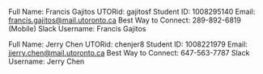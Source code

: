 Full Name: Francis Gajitos
UTORid: gajitosf
Student ID: 1008295140
Email: francis.gajitos@mail.utoronto.ca
Best Way to Connect: 289-892-6819 (Mobile)
Slack Username: Francis Gajitos

Full Name: Jerry Chen 
UTORid: chenjer8
Student ID: 1008221979
Email: jjerry.chen@mail.utoronto.ca
Best Way to Connect: 647-563-7787
Slack Username: Jerry Chen
